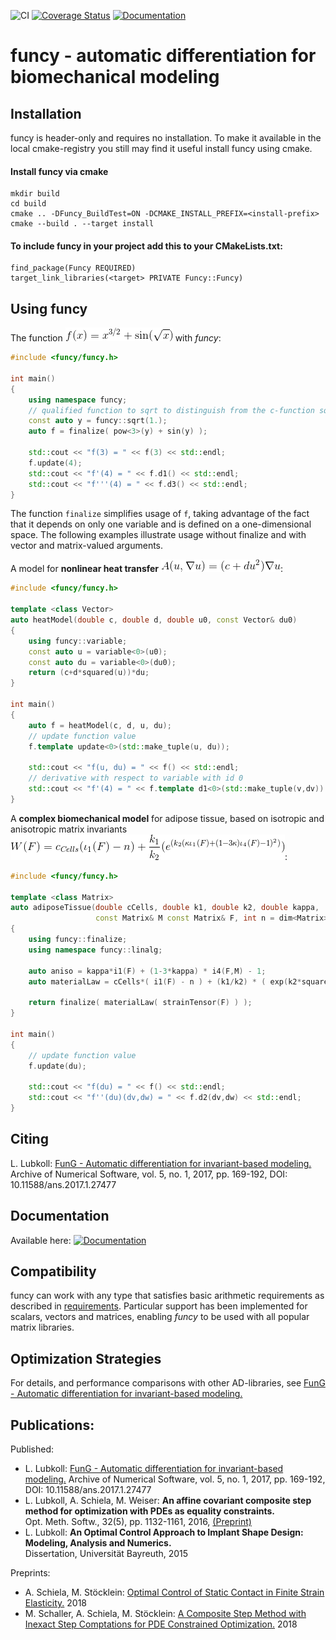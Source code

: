 ![CI](https://github.com/lubkoll/funcy/workflows/CI/badge.svg)
[![Coverage Status](https://coveralls.io/repos/github/lubkoll/funcy/badge.svg?branch=master)](https://coveralls.io/github/lubkoll/funcy?branch=master)
[![Documentation](https://codedocs.xyz/lubkoll/funcy.svg)](https://codedocs.xyz/lubkoll/funcy/)
# funcy - automatic differentiation for biomechanical modeling

## Installation
funcy is header-only and requires no installation. To make it available in the local cmake-registry you still may find it useful install funcy using cmake.


#### Install funcy via cmake
```
mkdir build
cd build
cmake .. -DFuncy_BuildTest=ON -DCMAKE_INSTALL_PREFIX=<install-prefix>
cmake --build . --target install
```
#### To include funcy in your project add this to your CMakeLists.txt:
```
find_package(Funcy REQUIRED)
target_link_libraries(<target> PRIVATE Funcy::Funcy)
```

## Using funcy

The function ![alt text](doc/Eq1.gif) with *funcy*:
```cpp
#include <funcy/funcy.h>

int main()
{
    using namespace funcy;
    // qualified function to sqrt to distinguish from the c-function sqrt in math.h, commonly included in the c++-header cmath.
    const auto y = funcy::sqrt(1.);
    auto f = finalize( pow<3>(y) + sin(y) );

    std::cout << "f(3) = " << f(3) << std::endl;
    f.update(4);
    std::cout << "f'(4) = " << f.d1() << std::endl;
    std::cout << "f'''(4) = " << f.d3() << std::endl;
}
```
The function `finalize` simplifies usage of `f`, taking advantage of the fact that it depends on only one variable and is defined on a one-dimensional space. The following examples illustrate usage without finalize and with vector and matrix-valued arguments.

A model for **nonlinear heat transfer** ![alt text](doc/Eq2.gif):
```cpp
#include <funcy/funcy.h>

template <class Vector>
auto heatModel(double c, double d, double u0, const Vector& du0)
{
    using funcy::variable;
    const auto u = variable<0>(u0);
    const auto du = variable<0>(du0);
    return (c+d*squared(u))*du;
}

int main()
{
    auto f = heatModel(c, d, u, du);
    // update function value
    f.template update<0>(std::make_tuple(u, du));

    std::cout << "f(u, du) = " << f() << std::endl;
    // derivative with respect to variable with id 0
    std::cout << "f'(4) = " << f.template d1<0>(std::make_tuple(v,dv)) << std::endl;
}
```

A **complex biomechanical model** for adipose tissue, based on isotropic and anisotropic matrix invariants ![alt text](doc/Eq3.gif):
```cpp
#include <funcy/funcy.h>

template <class Matrix>
auto adiposeTissue(double cCells, double k1, double k2, double kappa,
                   const Matrix& M const Matrix& F, int n = dim<Matrix>())
{
    using funcy::finalize;
    using namespace funcy::linalg;

    auto aniso = kappa*i1(F) + (1-3*kappa) * i4(F,M) - 1;
    auto materialLaw = cCells*( i1(F) - n ) + (k1/k2) * ( exp(k2*squared(aniso)) - 1 );

    return finalize( materialLaw( strainTensor(F) ) );
}

int main()
{
    // update function value
    f.update(du);

    std::cout << "f(du) = " << f() << std::endl;
    std::cout << "f''(du)(dv,dw) = " << f.d2(dv,dw) << std::endl;
}
```

## Citing
L. Lubkoll: [FunG - Automatic differentiation for invariant-based modeling.](https://journals.ub.uni-heidelberg.de/index.php/ans/article/download/27477/29446) Archive of Numerical Software, vol. 5, no. 1, 2017, pp. 169-192, DOI: 10.11588/ans.2017.1.27477

## Documentation

Available here: [![Documentation](https://codedocs.xyz/lubkoll/funcy.svg)](https://codedocs.xyz/lubkoll/funcy/)

## Compatibility

funcy can work with any type that satisfies basic arithmetic requirements as described in [requirements](REQUIREMENTS.md). Particular support has been implemented for scalars, vectors and matrices, enabling *funcy* to be used with all popular matrix libraries.


## Optimization Strategies

For details, and performance comparisons with other AD-libraries, see [FunG - Automatic differentiation for invariant-based modeling.](https://journals.ub.uni-heidelberg.de/index.php/ans/article/download/27477/29446)

## Publications:

Published:

* L. Lubkoll: [FunG - Automatic differentiation for invariant-based modeling.](https://journals.ub.uni-heidelberg.de/index.php/ans/article/download/27477/29446) Archive of Numerical Software, vol. 5, no. 1, 2017, pp. 169-192, DOI: 10.11588/ans.2017.1.27477
* L. Lubkoll, A. Schiela, M. Weiser: **An affine covariant composite step method for optimization with PDEs as equality constraints.**<br> Opt. Meth. Softw., 32(5), pp. 1132-1161, 2016, [(Preprint)](https://opus4.kobv.de/opus4-zib/files/5395/ZR-15-09.pdf)
* L. Lubkoll: **An Optimal Control Approach to Implant Shape Design: Modeling, Analysis and Numerics.**<br> Dissertation, Universität Bayreuth, 2015

Preprints:

* A. Schiela, M. Stöcklein: [Optimal Control of Static Contact in Finite Strain Elasticity.](https://spp1962.wias-berlin.de/preprints/097.pdf) 2018
* M. Schaller, A. Schiela, M. Stöcklein: [A Composite Step Method with Inexact Step Comptations for PDE Constrained Optimization.](https://spp1962.wias-berlin.de/preprints/098.pdf) 2018

